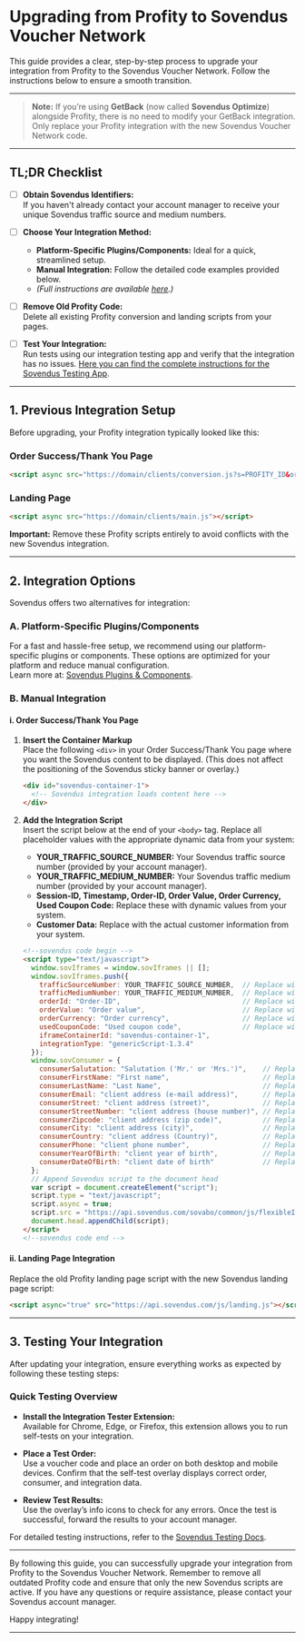 # Upgrading from Profity to Sovendus Voucher Network

This guide provides a clear, step-by-step process to upgrade your integration from Profity to the Sovendus Voucher Network. Follow the instructions below to ensure a smooth transition.

---

> **Note:** If you’re using **GetBack** (now called **Sovendus Optimize**) alongside Profity, there is no need to modify your GetBack integration. Only replace your Profity integration with the new Sovendus Voucher Network code.

---

## TL;DR Checklist

- [ ] **Obtain Sovendus Identifiers:**  
  If you haven't already contact your account manager to receive your unique Sovendus traffic source and medium numbers.

- [ ] **Choose Your Integration Method:**  
  - **Platform-Specific Plugins/Components:** Ideal for a quick, streamlined setup.
  - **Manual Integration:** Follow the detailed code examples provided below.  
  - *(Full instructions are available [here](https://developer-hub.sovendus.com/Voucher-Network-Checkout-Benefits/Web-Integration).)*

- [ ] **Remove Old Profity Code:**  
  Delete all existing Profity conversion and landing scripts from your pages.

- [ ] **Test Your Integration:**  
  Run tests using our integration testing app and verify that the integration has no issues. [Here you can find the complete instructions for the Sovendus Testing App](https://developer-hub.sovendus.com/Voucher-Network-Checkout-Benefits/Integration-Tester/VN).

---

## 1. Previous Integration Setup

Before upgrading, your Profity integration typically looked like this:

### Order Success/Thank You Page

```html
<script async src="https://domain/clients/conversion.js?s=PROFITY_ID&ordervalue=%orderValue%&ordernumber=%orderNumber%&vouchercode=%voucherCode%"></script>
```

### Landing Page

```html
<script async src="https://domain/clients/main.js"></script>
```

**Important:** Remove these Profity scripts entirely to avoid conflicts with the new Sovendus integration.

---

## 2. Integration Options

Sovendus offers two alternatives for integration:

### A. Platform-Specific Plugins/Components

For a fast and hassle-free setup, we recommend using our platform-specific plugins or components. These options are optimized for your platform and reduce manual configuration.  
Learn more at: [Sovendus Plugins & Components](https://developer-hub.sovendus.com/Voucher-Network-Checkout-Benefits/Web-Integration).

### B. Manual Integration

#### i. Order Success/Thank You Page

1. **Insert the Container Markup**  
   Place the following `<div>` in your Order Success/Thank You page where you want the Sovendus content to be displayed. (This does not affect the positioning of the Sovendus sticky banner or overlay.)

   ```html
   <div id="sovendus-container-1">
     <!-- Sovendus integration loads content here -->
   </div>
   ```

2. **Add the Integration Script**  
   Insert the script below at the end of your `<body>` tag. Replace all placeholder values with the appropriate dynamic data from your system:

   - **YOUR_TRAFFIC_SOURCE_NUMBER:** Your Sovendus traffic source number (provided by your account manager).
   - **YOUR_TRAFFIC_MEDIUM_NUMBER:** Your Sovendus traffic medium number (provided by your account manager).
   - **Session-ID, Timestamp, Order-ID, Order Value, Order Currency, Used Coupon Code:** Replace these with dynamic values from your system.
   - **Customer Data:** Replace with the actual customer information from your system.

   ```html
   <!--sovendus code begin -->
   <script type="text/javascript">
     window.sovIframes = window.sovIframes || [];
     window.sovIframes.push({
       trafficSourceNumber: YOUR_TRAFFIC_SOURCE_NUMBER,  // Replace with your Sovendus traffic source number
       trafficMediumNumber: YOUR_TRAFFIC_MEDIUM_NUMBER,  // Replace with your Sovendus traffic medium number
       orderId: "Order-ID",                              // Replace with your dynamic order ID
       orderValue: "Order value",                        // Replace with your dynamic order value
       orderCurrency: "Order currency",                  // Replace with the currency code (e.g., "EUR")
       usedCouponCode: "Used coupon code",               // Replace with the coupon code if applicable
       iframeContainerId: "sovendus-container-1",
       integrationType: "genericScript-1.3.4"
     });
     window.sovConsumer = {
       consumerSalutation: "Salutation ('Mr.' or 'Mrs.')",    // Replace with customer salutation
       consumerFirstName: "First name",                       // Replace with customer first name
       consumerLastName: "Last Name",                         // Replace with customer last name
       consumerEmail: "client address (e-mail address)",      // Replace with customer email address
       consumerStreet: "client address (street)",             // Replace with street name
       consumerStreetNumber: "client address (house number)", // Replace with house number
       consumerZipcode: "client address (zip code)",          // Replace with postal code
       consumerCity: "client address (city)",                 // Replace with city name
       consumerCountry: "client address (Country)",           // Replace with country name
       consumerPhone: "client phone number",                  // Replace with customer phone number
       consumerYearOfBirth: "client year of birth",           // Replace with customer's birth year
       consumerDateOfBirth: "client date of birth"            // Replace with customer's full date of birth
     };
     // Append Sovendus script to the document head
     var script = document.createElement("script");
     script.type = "text/javascript";
     script.async = true;
     script.src = "https://api.sovendus.com/sovabo/common/js/flexibleIframe.js";
     document.head.appendChild(script);
   </script>
   <!--sovendus code end -->
   ```

#### ii. Landing Page Integration

Replace the old Profity landing page script with the new Sovendus landing page script:

```html
<script async="true" src="https://api.sovendus.com/js/landing.js"></script>
```

---

## 3. Testing Your Integration

After updating your integration, ensure everything works as expected by following these testing steps:

### Quick Testing Overview

- **Install the Integration Tester Extension:**  
  Available for Chrome, Edge, or Firefox, this extension allows you to run self-tests on your integration.

- **Place a Test Order:**  
  Use a voucher code and place an order on both desktop and mobile devices. Confirm that the self-test overlay displays correct order, consumer, and integration data.

- **Review Test Results:**  
  Use the overlay’s info icons to check for any errors. Once the test is successful, forward the results to your account manager.

For detailed testing instructions, refer to the [Sovendus Testing Docs](https://developer-hub.sovendus.com/Voucher-Network-Checkout-Benefits/Integration-Tester/VN).

---

By following this guide, you can successfully upgrade your integration from Profity to the Sovendus Voucher Network. Remember to remove all outdated Profity code and ensure that only the new Sovendus scripts are active. If you have any questions or require assistance, please contact your Sovendus account manager.

Happy integrating!

---
